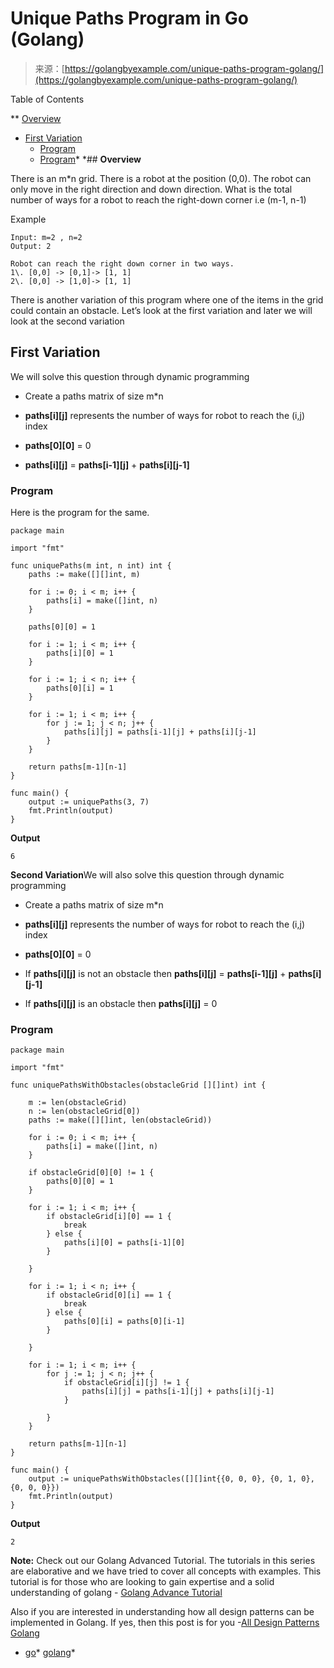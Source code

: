 <!--yml
category: 未分类
date: 2024-10-13 06:48:09
-->

# Unique Paths Program in Go (Golang)

> 来源：[https://golangbyexample.com/unique-paths-program-golang/](https://golangbyexample.com/unique-paths-program-golang/)

Table of Contents

 **   [Overview](#Overview "Overview")
*   [First Variation](#First_Variation "First Variation")
    *   [Program](#Program "Program")
    *   [Program](#Program-2 "Program")*  *## **Overview**

There is an m*n grid. There is a robot at the position (0,0). The robot can only move in the right direction and down direction. What is the total number of ways for a robot to reach the right-down corner i.e (m-1, n-1)

Example

```
Input: m=2 , n=2
Output: 2

Robot can reach the right down corner in two ways. 
1\. [0,0] -> [0,1]-> [1, 1]
2\. [0,0] -> [1,0]-> [1, 1]
```

There is another variation of this program where one of the items in the grid could contain an obstacle. Let’s look at the first variation and later we will look at the second variation

## **First Variation**

We will solve this question through dynamic programming

*   Create a paths matrix of size m*n

*   **paths[i][j]** represents the number of ways for robot to reach the (i,j) index

*   **paths[0][0]** = 0

*   **paths[i][j]** = **paths[i-1][j]** + **paths[i][j-1]**

### **Program**

Here is the program for the same.

```
package main

import "fmt"

func uniquePaths(m int, n int) int {
	paths := make([][]int, m)

	for i := 0; i < m; i++ {
		paths[i] = make([]int, n)
	}

	paths[0][0] = 1

	for i := 1; i < m; i++ {
		paths[i][0] = 1
	}

	for i := 1; i < n; i++ {
		paths[0][i] = 1
	}

	for i := 1; i < m; i++ {
		for j := 1; j < n; j++ {
			paths[i][j] = paths[i-1][j] + paths[i][j-1]
		}
	}

	return paths[m-1][n-1]
}

func main() {
	output := uniquePaths(3, 7)
	fmt.Println(output)
}
```

**Output**

```
6
```

**Second Variation**We will also solve this question through dynamic programming

*   Create a paths matrix of size m*n

*   **paths[i][j]** represents the number of ways for robot to reach the (i,j) index

*   **paths[0][0]** = 0

*   If **paths[i][j]** is not an obstacle then **paths[i][j]** = **paths[i-1][j]** + **paths[i][j-1]**

*   If **paths[i][j]** is an obstacle then **paths[i][j]** = 0

### **Program**

```
package main

import "fmt"

func uniquePathsWithObstacles(obstacleGrid [][]int) int {

	m := len(obstacleGrid)
	n := len(obstacleGrid[0])
	paths := make([][]int, len(obstacleGrid))

	for i := 0; i < m; i++ {
		paths[i] = make([]int, n)
	}

	if obstacleGrid[0][0] != 1 {
		paths[0][0] = 1
	}

	for i := 1; i < m; i++ {
		if obstacleGrid[i][0] == 1 {
			break
		} else {
			paths[i][0] = paths[i-1][0]
		}

	}

	for i := 1; i < n; i++ {
		if obstacleGrid[0][i] == 1 {
			break
		} else {
			paths[0][i] = paths[0][i-1]
		}

	}

	for i := 1; i < m; i++ {
		for j := 1; j < n; j++ {
			if obstacleGrid[i][j] != 1 {
				paths[i][j] = paths[i-1][j] + paths[i][j-1]
			}

		}
	}

	return paths[m-1][n-1]
}

func main() {
	output := uniquePathsWithObstacles([][]int{{0, 0, 0}, {0, 1, 0}, {0, 0, 0}})
	fmt.Println(output)
}
```

**Output**

```
2
```

**Note:** Check out our Golang Advanced Tutorial. The tutorials in this series are elaborative and we have tried to cover all concepts with examples. This tutorial is for those who are looking to gain expertise and a solid understanding of golang - [Golang Advance Tutorial](https://golangbyexample.com/golang-comprehensive-tutorial/)

Also if you are interested in understanding how all design patterns can be implemented in Golang. If yes, then this post is for you -[All Design Patterns Golang](https://golangbyexample.com/all-design-patterns-golang/)

*   [go](https://golangbyexample.com/tag/go/)*   [golang](https://golangbyexample.com/tag/golang/)*